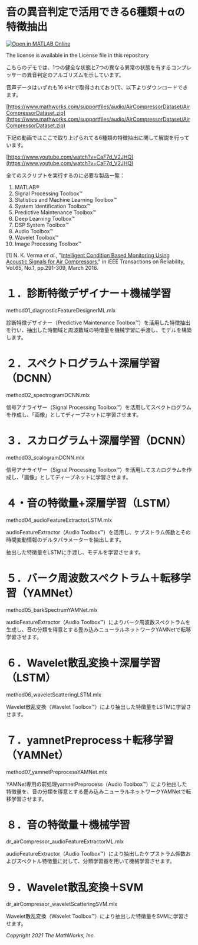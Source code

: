# 音の異音判定で活用できる6種類＋αの特徴抽出
[![Open in MATLAB Online](https://www.mathworks.com/images/responsive/global/open-in-matlab-online.svg)](https://matlab.mathworks.com/open/github/v1?repo=mathworks/Air-Compressor-Feature-Extraction-Jp)


The license is available in the License file in this repository




こちらのデモでは、1つの健全な状態と7つの異なる異常の状態を有するコンプレッサーの異音判定のアルゴリズムを示しています。




音声データはいずれも16 kHzで取得されており[1]、以下よりダウンロードできます。




[https://www.mathworks.com/supportfiles/audio/AirCompressorDataset/AirCompressorDataset.zip](https://www.mathworks.com/supportfiles/audio/AirCompressorDataset/AirCompressorDataset.zip)




下記の動画ではここで取り上げられてる6種類の特徴抽出に関して解説を行っています。




[https://www.youtube.com/watch?v=CaF7d_V2JHQ](https://www.youtube.com/watch?v=CaF7d_V2JHQ)




全てのスクリプトを実行するのに必要な製品一覧：



   1.  MATLAB® 
   1.  Signal Processing Toolbox™ 
   1.  Statistics and Machine Learning Toolbox™ 
   1.  System Identification Toolbox™ 
   1.  Predictive Maintenance Toolbox™ 
   1.  Deep Learning Toolbox™ 
   1.  DSP System Toolbox™ 
   1.  Audio Toolbox™ 
   1.  Wavelet Toolbox™ 
   1.  Image Processng Toolbox™ 



[1] N. K. Verma *et al.*, "[Intelligent Condition Based Monitoring Using Acoustic Signals for Air Compressors](https://ieeexplore.ieee.org/document/7177138)," in IEEE Transactions on Reliability, Vol.65, No.1, pp.291-309, March 2016.


# １．診断特徴デザイナー＋機械学習


method01_diagnosticFeatureDesignerML.mlx




診断特徴デザイナー（Predictive Maintenance Toolbox™）を活用した特徴抽出を行い、抽出した時間域と周波数域の特徴量を機械学習に手渡し、モデルを構築します。


# ２．スペクトログラム＋深層学習（DCNN）


method02_spectrogramDCNN.mlx




信号アナライザー（Signal Processing Toolbox™）を活用してスペクトログラムを作成し、「画像」としてディープネットに学習させます。


# ３．スカログラム＋深層学習（DCNN）


method03_scalogramDCNN.mlx




信号アナライザー（Signal Processing Toolbox™）を活用してスカログラムを作成し、「画像」としてディープネットに学習させます。


# ４・音の特徴量+深層学習（LSTM）


method04_audioFeatureExtractorLSTM.mlx




audioFeatureExtractor（Audio Toolbox™）を活用し、ケプストラム係数とその時間変動情報のデルタパラメーターを抽出します。




抽出した特徴量をLSTMに手渡し、モデルを学習させます。


# ５．バーク周波数スペクトラム＋転移学習（YAMNet）


method05_barkSpectrumYAMNet.mlx




audioFeatureExtractor（Audio Toolbox™）によりバーク周波数スペクトラムを生成し、音の分類を得意とする畳み込みニューラルネットワークYAMNetで転移学習させます。


# ６．Wavelet散乱変換＋深層学習（LSTM）


method06_waveletScatteringLSTM.mlx




Wavelet散乱変換（Wavelet Toolbox™）により抽出した特徴量をLSTMに学習させます。


# ７．yamnetPreprocess＋転移学習（YAMNet）


method07_yamnetPreprocessYAMNet.mlx




YAMNet専用の前処理yamnetPreprocess（Audio Toolbox™）により抽出した特徴量を、音の分類を得意とする畳み込みニューラルネットワークYAMNetで転移学習させます。


# ８．音の特徴量＋機械学習


dr_airCompressor_audioFeatureExtractorML.mlx




audioFeatureExtractor（Audio Toolbox™）により抽出したケプストラム係数およびスペクトル特徴量に対して、分類学習器を用いて機械学習させます。


# ９．Wavelet散乱変換＋SVM


dr_airCompressor_waveletScatteringSVM.mlx




Wavelet散乱変換（Wavelet Toolbox™）により抽出した特徴量をSVMに学習させます。




*Copyright 2021 The MathWorks, Inc.*


